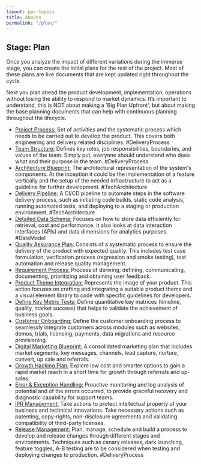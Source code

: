 ```yaml
---
layout: ppc-topics
title: Abouts
permalink: "/plan/" 
---
```


## Stage: Plan

Once you analyze the impact of different variations during the immerse stage, you can create the initial plans for the rest of the project. Most of these plans are live documents that are kept updated right throughout the cycle.

Next you plan ahead the product development, implementation, operations without losing the ability to respond to market dynamics. It’s important to understand, this is NOT about making a 'Big Plan Upfront', but about making the base planning documents that can help with continuous planning throughout the lifecycle.

- [Project Process:](./01-engineering-process) Set of activities and the systematic process which needs to be carried out to develop the product. This covers both engineering and delivery related disciplines. #DeliveryProcess
- [Team Structure:](./02-team-structure) Defines key roles, job responsibilities, boundaries, and values of the team. Simply put, everyone should understand who does what and their purpose in the team. #DeliveryProcess
- [Architecture Blueprint:](./03-architecture-blueprint) The architectural representation of the system's components. At the inception it could be the implementation of a feature vertically and the setup of the needed infrastructure to act as a guideline for further development. #TechArchitecture
- [Delivery Pipeline:](./04-delivery-pipeline) A CI/CD pipeline to automate steps in the software delivery process, such as initiating code builds, static code analysis, running automated tests, and deploying to a staging or production environment. #TechArchitecture
- [Detailed Data Schema:](./05-detailed-data-schema) Focuses on how to store data efficiently for retrieval, cost and performance. It also looks at data interaction interfaces (APIs) and data dimensions for analytics purposes. #DataModel
- [Quality Assurance Plan:](./06-quality-assurance-plan) Consists of a systematic process to ensure the delivery of the product with expected quality. This includes test case formulation, verification process (regression and smoke testing), test automation and release quality management.
- [Requirement Process:](./07-requirement-process) Process of deriving, defining, communicating, documenting, prioritizing and obtaining user feedback.
- [Product Theme Integration:](./08-product-theme-integration) Represents the image of your product. This action focuses on crafting and integrating a suitable product theme and a visual element library to code with specific guidelines for developers.
- [Define Key Metric Tests:](./09-define-key-metric-tests) Define quantitative key matrices (timeline, quality, market success) that helps to validate the achievement of business goals.
- [Customer Onboarding:](./10-customer-onboarding) Define the customer onboarding process to seamlessly integrate customers across modules such as websites, demos, trials, licensing, payments, data migrations and resource provisioning.
- [Digital Marketing Blueprint:](./11-digital-marketing-blueprint) A consolidated marketing plan that includes market segments, key messages, channels, lead capture, nurture, convert, up sale and referrals.
- [Growth Hacking Plan:](./12-growth-hacking-plan) Explore low cost and smarter options to gain a rapid market reach in a short time for growth through referrals and up-sales.
- [Error & Exception Handling:](./13-errors-and-exception-handling) Proactive monitoring and log analysis of potential and of the errors occurred, to provide graceful recovery and diagnostic capability for support teams.
- [IPR Management:](./14-ipr-management) Take actions to protect intellectual property of your business and technical innovations. Take necessary actions such as patenting, copy-rights, non-disclosure agreements and validating compatibility of third-party licenses.
- [Release Management:](./15-release-management) Plan, manage, schedule and build a process to develop and release changes through different stages and environments. Techniques such as canary releases, dark launching, feature toggles, A-B testing are to be considered when testing and deploying changes to production. #DeliveryProcess
